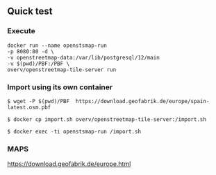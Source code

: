 
## Quick test

### Execute
```
docker run --name openstsmap-run 
-p 8080:80 -d \
-v openstreetmap-data:/var/lib/postgresql/12/main 
-v $(pwd)/PBF:/PBF \
overv/openstreetmap-tile-server run
```

### Import using its own container
```
$ wget -P $(pwd)/PBF  https://download.geofabrik.de/europe/spain-latest.osm.pbf

$ docker cp import.sh overv/openstreetmap-tile-server:/import.sh

$ docker exec -ti openstsmap-run /import.sh
```

### MAPS
https://download.geofabrik.de/europe.html